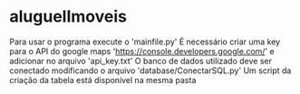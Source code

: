 # aluguelImoveis

Para usar o programa execute o 'mainfile.py'
É necessário criar uma key para o API do google maps 'https://console.developers.google.com/' e adicionar no arquivo 'api_key.txt'
O banco de dados utilizado deve ser conectado modificando o arquivo 'database/ConectarSQL.py'
Um script da criação da tabela está disponível na mesma pasta
